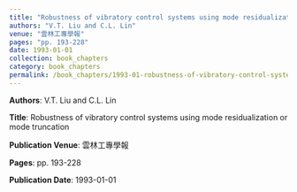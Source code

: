 ```yaml
---
title: "Robustness of vibratory control systems using mode residualization or mode truncation"
authors: "V.T. Liu and C.L. Lin"
venue: "雲林工專學報"
pages: "pp. 193-228"
date: 1993-01-01
collection: book_chapters
category: book_chapters
permalink: /book_chapters/1993-01-robustness-of-vibratory-control-systems-using-mode-residualization-or-mode-truncation
---
```


**Authors**: V.T. Liu and C.L. Lin

**Title**: Robustness of vibratory control systems using mode residualization or mode truncation

**Publication Venue**: 雲林工專學報

**Pages**: pp. 193-228

**Publication Date**: 1993-01-01
